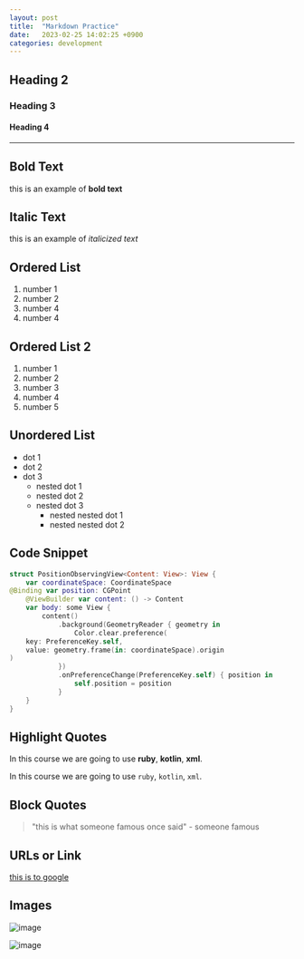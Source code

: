 ```yaml
---
layout: post
title:  "Markdown Practice"
date:   2023-02-25 14:02:25 +0900
categories: development 
---
```



## Heading 2

### Heading 3

#### Heading 4

---

## Bold Text

this is an example of **bold text**

## Italic Text

this is an example of *italicized text*

## Ordered List

1. number 1
2. number 2
3. number 4
4. number 4

## Ordered List 2

1. number 1
1. number 2
1. number 3
1. number 4
1. number 5

## Unordered List

- dot 1
- dot 2
- dot 3
  - nested dot 1
  - nested dot 2
  - nested dot 3
    - nested nested dot 1
    - nested nested dot 2

## Code Snippet

```swift
struct PositionObservingView<Content: View>: View {
    var coordinateSpace: CoordinateSpace
@Binding var position: CGPoint
    @ViewBuilder var content: () -> Content
    var body: some View {
        content()
            .background(GeometryReader { geometry in
                Color.clear.preference(
    key: PreferenceKey.self,
    value: geometry.frame(in: coordinateSpace).origin
)
            })
            .onPreferenceChange(PreferenceKey.self) { position in
                self.position = position
            }
    }
}
```

## Highlight Quotes

In this course we are going to use **ruby**, **kotlin**, **xml**.

In this course we are going to use `ruby`, `kotlin`, `xml`.

## Block Quotes

> "this is what someone famous once said" - someone famous

## URLs or Link

[this is to google](https://www.google.com)

## Images

![image](https://cdn.dribbble.com/userupload/4917004/file/original-5063c748bd20c441edd26c28f34654a8.jpg?compress=1&resize=1024x1024)

![image](https://res.cloudinary.com/dg8gqr85x/image/upload/v1677304520/sample_kxi3gt.png)

